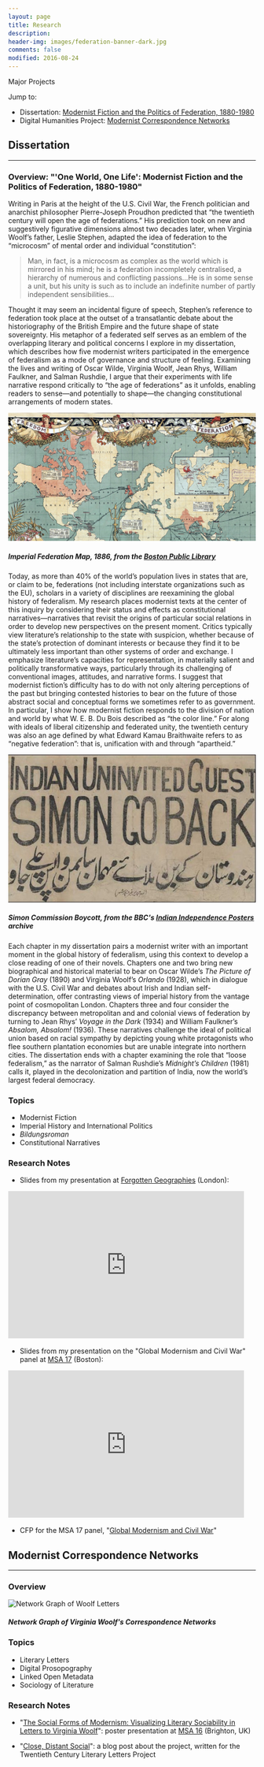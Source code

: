 ```yaml
---
layout: page
title: Research
description: 
header-img: images/federation-banner-dark.jpg
comments: false
modified: 2016-08-24
---
```


Major Projects  

Jump to:

- Dissertation: [Modernist Fiction and the Politics of Federation, 1880-1980](#dissertation)
- Digital Humanities Project: [Modernist Correspondence Networks](#dh)

## <a id="dissertation"></a>Dissertation
--------

### Overview: "'One World, One Life': Modernist Fiction and the Politics of Federation, 1880-1980"

Writing in Paris at the height of the U.S. Civil War, the French politician and anarchist philosopher Pierre-Joseph Proudhon predicted that “the twentieth century will open the age of federations.” His prediction took on new and suggestively figurative dimensions almost two decades later, when Virginia Woolf’s father, Leslie Stephen, adapted the idea of federation to the “microcosm” of mental order and individual “constitution”:

> Man, in fact, is a microcosm as complex as the world which is mirrored in his mind; he is a federation incompletely centralised, a hierarchy of numerous and conflicting passions…He is in some sense a unit, but his unity is such as to include an indefinite number of partly independent sensibilities…

Thought it may seem an incidental figure of speech, Stephen’s reference to federation took place at the outset of a transatlantic debate about the historiography of the British Empire and the future shape of state sovereignty. His metaphor of a federated self serves as an emblem of the overlapping literary and political concerns I explore in my dissertation, which describes how five modernist writers participated in the emergence of federalism as a mode of governance and structure of feeling. Examining the lives and writing of Oscar Wilde, Virginia Woolf, Jean Rhys, William Faulkner, and Salman Rushdie, I argue that their experiments with life narrative respond critically to “the age of federations” as it unfolds, enabling readers to sense—and potentially to shape—the changing constitutional arrangements of modern states.

![Imperial Federation Map, 1886](/images/federation-banner.jpg)
##### Imperial Federation Map, 1886, from the [Boston Public Library](http://maps.bpl.org/id/m8682)

Today, as more than 40% of the world’s population lives in states that are, or claim to be, federations (not including interstate organizations such as the EU), scholars in a variety of disciplines are reexamining the global history of federalism. My research places modernist texts at the center of this inquiry by considering their status and effects as constitutional narratives—narratives that revisit the origins of particular social relations in order to develop new perspectives on the present moment. Critics typically view literature’s relationship to the state with suspicion, whether because of the state’s protection of dominant interests or because they find it to be ultimately less important than other systems of order and exchange. I emphasize literature’s capacities for representation, in materially salient and politically transformative ways, particularly through its challenging of conventional images, attitudes, and narrative forms. I suggest that modernist fiction’s difficulty has to do with not only altering perceptions of the past but bringing contested histories to bear on the future of those abstract social and conceptual forms we sometimes refer to as government. In particular, I show how modernist fiction responds to the division of nation and world by what W. E. B. Du Bois described as “the color line.” For along with ideals of liberal citizenship and federated unity, the twentieth century was also an age defined by what Edward Kamau Braithwaite refers to as “negative federation”: that is, unification with and through “apartheid.”

![Simon Commission Boycott, 1928](/images/simon_boycott.jpg)

##### Simon Commission Boycott, from the BBC's [Indian Independence Posters](http://news.bbc.co.uk/2/shared/spl/hi/pop_ups/07/south_asia_indian_independence_posters/html/2.stm) archive

Each chapter in my dissertation pairs a modernist writer with an important moment in the global history of federalism, using this context to develop a close reading of one of their novels. Chapters one and two bring new biographical and historical material to bear on Oscar Wilde’s *The Picture of Dorian Gray* (1890) and Virginia Woolf’s *Orlando* (1928), which in dialogue with the U.S. Civil War and debates about Irish and Indian self-determination, offer contrasting views of imperial history from the vantage point of cosmopolitan London. Chapters three and four consider the discrepancy between metropolitan and and colonial views of federation by turning to Jean Rhys’ *Voyage in the Dark* (1934) and William Faulkner’s *Absalom, Absalom!* (1936). These narratives challenge the ideal of political union based on racial sympathy by depicting young white protagonists who flee southern plantation economies but are unable integrate into northern cities. The dissertation ends with a chapter examining the role that “loose federalism,” as the narrator of Salman Rushdie’s *Midnight’s Children* (1981) calls it, played in the decolonization and partition of India, now the world’s largest federal democracy.

### Topics

* Modernist Fiction
* Imperial History and International Politics
* *Bildungsroman*
* Constitutional Narratives

### Research Notes

* Slides from my presentation at [Forgotten Geographies](https://forgottengeographies.wordpress.com) (London):

<iframe src="https://docs.google.com/presentation/d/12vKbEabbdGe-T1uqYP5uymuUD15n-wSTDvzwglm7C2Y/embed?start=false&loop=false&delayms=3000" frameborder="0" width="480" height="299" allowfullscreen="true" mozallowfullscreen="true" webkitallowfullscreen="true"></iframe>

* Slides from my presentation on the "Global Modernism and Civil War" panel at [MSA 17](https://msa.press.jhu.edu/conferences/msa17/) (Boston):

<iframe src="https://docs.google.com/presentation/d/1zZrSmANFAClQyCWo1xgA6ehOKMNaMzLXItTySrivf0I/embed?start=false&amp;loop=false&amp;delayms=3000" width="480" height="299" frameborder="0" allowfullscreen="allowfullscreen"></iframe>

* CFP for the MSA 17 panel, "[Global Modernism and Civil War](https://www.academia.edu/20576153/Modernism_and_Civil_War_MSA_17_CFP_)"

## <a id="dh"></a>Modernist Correspondence Networks
----------------

### Overview

![Network Graph of Woolf Letters](http://www.modmaps.net/tcllp/wp-content/uploads/2013/07/Woolf-Letters-Graph-Network.png)

##### Network Graph of Virginia Woolf's Correspondence Networks

### Topics

* Literary Letters
* Digital Prosopography
* Linked Open Metadata
* Sociology of Literature

### Research Notes

* "[The Social Forms of Modernism: Visualizing Literary Sociability in Letters to Virginia Woolf](https://www.academia.edu/5671883/The_Social_Forms_of_Modernism_Visualizing_Literary_Sociability_in_Letters_to_Virginia_Woolf)": poster presentation at [MSA 16](https://msa.press.jhu.edu/conferences/msa15/) (Brighton, UK)

* "[Close, Distant Social](http://www.modmaps.net/tcllp/close-distant-social-the-metadata-of-literary-history/)": a blog post about the project, written for the Twentieth Century Literary Letters Project
